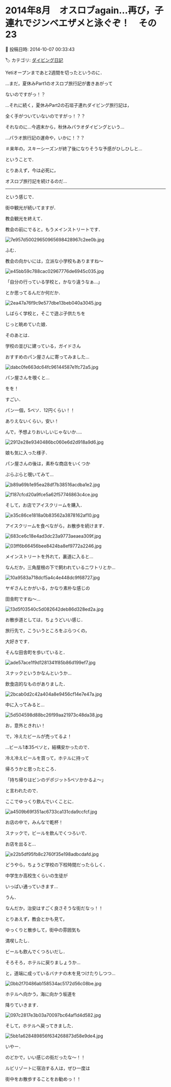 # 2014年8月　オスロブagain…再び，子連れでジンベエザメと泳ぐぞ！　その23

📅 投稿日時: 2014-10-07 00:33:43

🏷️ カテゴリ: [ダイビング日記](ce3a7a8d424d112fce83ee85c81a0e344.md)

Yetiオープンまであと2週間を切ったというのに．





…まだ，夏休みPart1のオスロブ旅行記が書きあがって


ないのですがっ！？


…それに続く，夏休みPart2の石垣子連れダイビング旅行記は，


全く手がついていないのですがっ！？？





それなのに…今週末から，秋休みパラオダイビングという…


…パラオ旅行記の運命や，いかに！？？


＃来年の，スキーシーズンが終了後になりそうな予感がひしひしと…





ということで．


とりあえず，今は必死に，


オスロブ旅行記を続けるのだ…





----


という感じで．


街中観光が続いてますが．





教会観光を終えて．


教会の前にでると，もうメインストリートです．




![7e957d50029650965698428967c2ee0b.jpg](images/7e957d50029650965698428967c2ee0b.jpg)




ふむ．


教会の向かいには，立派な小学校もありますね～




![e45bb59c788cac02967776de6945c035.jpg](images/e45bb59c788cac02967776de6945c035.jpg)




「自分の行っている学校と，かなり違うなぁ…」


とか思ってるんだか何だか．




![2ea47a76f9c9e577dbe13beb040a3045.jpg](images/2ea47a76f9c9e577dbe13beb040a3045.jpg)




しばらく学校と，そこで遊ぶ子供たちを


じっと眺めていた娘．





そのあとは．


学校の並びに建っている，ガイドさん


おすすめのパン屋さんに寄ってみました…




![dabc0fe663dc64fc96144587e1fc72a5.jpg](images/dabc0fe663dc64fc96144587e1fc72a5.jpg)




パン屋さんを覗くと…


をを！


すごい．


パン一個，5ペソ．12円くらい！！


ありえないくらい，安い！


んで，予想よりおいしいじゃないか…．




![2912e28e9340486bc060e6d2d918a9d6.jpg](images/2912e28e9340486bc060e6d2d918a9d6.jpg)




娘も気に入った様子．





パン屋さんの後は，素朴な商店をいくつか


ぶらぶらと覗いてみて…




![b89a69b1e95ea28df7b38516acdba1e2.jpg](images/b89a69b1e95ea28df7b38516acdba1e2.jpg)









![f187cfcd20a9fce5a62f57746863c4ce.jpg](images/f187cfcd20a9fce5a62f57746863c4ce.jpg)




そして，お店でアイスクリームを購入．




![e35c86ce1818a0b83562a3878162af10.jpg](images/e35c86ce1818a0b83562a3878162af10.jpg)




アイスクリームを食べながら，お散歩を続けます．




![683ce6c18e4ad3dc23a9773aeaea309f.jpg](images/683ce6c18e4ad3dc23a9773aeaea309f.jpg)









![03ff6b66456bee8424ba8ef9772a2246.jpg](images/03ff6b66456bee8424ba8ef9772a2246.jpg)




メインストリートを外れて，裏道に入ると…


なんだか，三角屋根の下で飼われているニワトリとか…




![10a9583a718dcf5a4c4e448dc9f68727.jpg](images/10a9583a718dcf5a4c4e448dc9f68727.jpg)




ヤギさんとかがいる，かなり素朴な感じの


田舎町ですね～…




![13d5f03540c5d082642deb86d328ed2a.jpg](images/13d5f03540c5d082642deb86d328ed2a.jpg)




お散歩道としては，ちょうどいい感じ．


旅行先で，こういうところをぶらつくの，


大好きです．





そんな田舎町を歩いていると．




![ade57ace1f9d1281341f85b86d199ef7.jpg](images/ade57ace1f9d1281341f85b86d199ef7.jpg)




スナックというかなんというか…


飲食店的なものがありました．




![2bcab0d2c42a404a8e9456cf14e7e47a.jpg](images/2bcab0d2c42a404a8e9456cf14e7e47a.jpg)




中に入ってみると…




![5d504598d88bc26f99aa21973c48da38.jpg](images/5d504598d88bc26f99aa21973c48da38.jpg)




お，意外ときれい！


で，冷えたビールが売ってるよ！





…ビール1本35ペソと，結構安かったので．


冷え冷えビールを買って，ホテルに持って


帰ろうかと思ったところ．


「持ち帰りはビンのデポジット5ペソかかるよ～」


と言われたので．


ここでゆっくり飲んでいくことに．




![a4509b69f351ac6733ca131cda9ccfcf.jpg](images/a4509b69f351ac6733ca131cda9ccfcf.jpg)




お店の中で，みんなで乾杯！





スナックで，ビールを飲んでくつろいで．


お店を出ると…




![e22b5df95fb8c2760f35e198adbcdafd.jpg](images/e22b5df95fb8c2760f35e198adbcdafd.jpg)




どうやら，ちょうど学校の下校時間だったらしく．


中学生か高校生くらいの生徒が


いっぱい通っていきます…


うん．


なんだか，治安はすごく良さそうな街だなっ！！





とりあえず，教会とかも見て，


ゆっくりと散歩して，街中の雰囲気も


満喫したし．


ビールも飲んでくつろいだし．


そろそろ，ホテルに戻りましょうか…


と，道端に成っているバナナの木を見つけたりしつつ…




![0bb2f70486ab158534ac5172d56c08be.jpg](images/0bb2f70486ab158534ac5172d56c08be.jpg)




ホテルへ向かう，海に向かう坂道を


降りていきます．




![097c2817e3b03a70097bc64af1d4d582.jpg](images/097c2817e3b03a70097bc64af1d4d582.jpg)




そして，ホテルへ戻ってきました．




![5bb1a628489856f634268873d58e9de4.jpg](images/5bb1a628489856f634268873d58e9de4.jpg)







いやー．


のどかで，いい感じの街だったな～！！


ルビリゾートに宿泊する人は，ぜひ一度は


街中をお散歩することをお勧めっ！！
